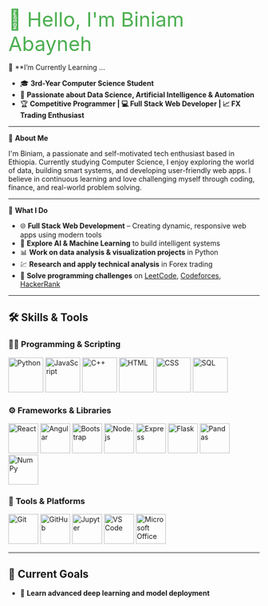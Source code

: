   <span style="color: #4CAF50; font-size:40px;">👋 Hello, I'm Biniam Abayneh</span>




 🌱 **I’m Currently Learning ...
- 🎓 **3rd-Year Computer Science Student**  
- 🤖 **Passionate about Data Science, Artificial Intelligence & Automation**  
- 🏆 **Competitive Programmer | 💻 Full Stack Web Developer | 📈 FX Trading Enthusiast**

---

🧠 **About Me**

I'm Biniam, a passionate and self-motivated tech enthusiast based in Ethiopia. Currently studying Computer Science, I enjoy exploring the world of data, building smart systems, and developing user-friendly web apps. I believe in continuous learning and love challenging myself through coding, finance, and real-world problem solving.

---

 💼 **What I Do**

- 🌐 **Full Stack Web Development** – Creating dynamic, responsive web apps using modern tools  
- 🧠 **Explore AI & Machine Learning** to build intelligent systems  
- 📊 **Work on data analysis & visualization projects** in Python  
- 💹 **Research and apply technical analysis** in Forex trading  
- 🧩 **Solve programming challenges** on [LeetCode](https://leetcode.com/), [Codeforces](https://codeforces.com/), [HackerRank](https://www.hackerrank.com/)

---

## 🛠 **Skills & Tools**

### 👨‍💻 **Programming & Scripting**
<p align="left">
    <img src="https://cdn.jsdelivr.net/gh/devicons/devicon/icons/python/python-original.svg" width="70" alt="Python"/>
    <img src="https://cdn.jsdelivr.net/gh/devicons/devicon/icons/javascript/javascript-original.svg" width="70" alt="JavaScript"/>
    <img src="https://cdn.jsdelivr.net/gh/devicons/devicon/icons/cplusplus/cplusplus-original.svg" width="70" alt="C++"/>
    <img src="https://cdn.jsdelivr.net/gh/devicons/devicon/icons/html5/html5-original.svg" width="70" alt="HTML"/>
    <img src="https://cdn.jsdelivr.net/gh/devicons/devicon/icons/css3/css3-original.svg" width="70" alt="CSS"/>
    <img src="https://cdn.jsdelivr.net/gh/devicons/devicon/icons/sqlite/sqlite-original.svg" width="70" alt="SQL"/>
</p>

### ⚙️ **Frameworks & Libraries**
<p align="left">
    <img src="https://cdn.jsdelivr.net/gh/devicons/devicon/icons/react/react-original.svg" width="60" alt="React"/>
    <img src="https://cdn.jsdelivr.net/gh/devicons/devicon/icons/angularjs/angularjs-original.svg" width="60" alt="Angular"/>
    <img src="https://cdn.jsdelivr.net/gh/devicons/devicon/icons/bootstrap/bootstrap-original.svg" width="60" alt="Bootstrap"/>
    <img src="https://cdn.jsdelivr.net/gh/devicons/devicon/icons/nodejs/nodejs-original.svg" width="60" alt="Node.js"/>
    <img src="https://cdn.jsdelivr.net/gh/devicons/devicon/icons/express/express-original.svg" width="60" alt="Express"/>
    <img src="https://cdn.jsdelivr.net/gh/devicons/devicon/icons/flask/flask-original.svg" width="60" alt="Flask"/>
    <img src="https://cdn.jsdelivr.net/gh/devicons/devicon/icons/pandas/pandas-original.svg" width="60" alt="Pandas"/>
    <img src="https://cdn.jsdelivr.net/gh/devicons/devicon/icons/numpy/numpy-original.svg" width="60" alt="NumPy"/>
</p>

### 🧰 **Tools & Platforms**
<p align="left">
    <img src="https://cdn.jsdelivr.net/gh/devicons/devicon/icons/git/git-original.svg" width="60" alt="Git"/>
    <img src="https://cdn.jsdelivr.net/gh/devicons/devicon/icons/github/github-original.svg" width="60" alt="GitHub"/>
    <img src="https://cdn.jsdelivr.net/gh/devicons/devicon/icons/jupyter/jupyter-original.svg" width="60" alt="Jupyter"/>
    <img src="https://cdn.jsdelivr.net/gh/devicons/devicon/icons/vscode/vscode-original.svg" width="60" alt="VS Code"/>
    <img src="https://upload.wikimedia.org/wikipedia/commons/4/4f/Microsoft_Office_Logo_%282013–2019%29.svg" width="60" alt="Microsoft Office"/>
</p>

---

## 🚀 **Current Goals**

- 📘 **Learn advanced deep learning and model deployment**

<!--
**biniabayneh/biniabayneh** is a ✨ _special_ ✨ repository because its `README.md` (this file) appears on your GitHub profile.

Here are some ideas to get you started:

- 🔭 I’m currently working on ...
- 🌱 I’m currently learning ...
- 👯 I’m looking to collaborate on ...
- 🤔 I’m looking for help with ...
- 💬 Ask me about ...
- 📫 How to reach me: ...
- 😄 Pronouns: ...
- ⚡ Fun fact: ...
-->
